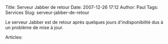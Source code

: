 Title: Serveur Jabber de retour
Date: 2007-12-26 17:12
Author: Paul
Tags: Services
Slug: serveur-jabber-de-retour

Le serveur Jabber est de retour après quelques jours d'indisponibilité
dus à un problème de mise à jour.

Articles: 

